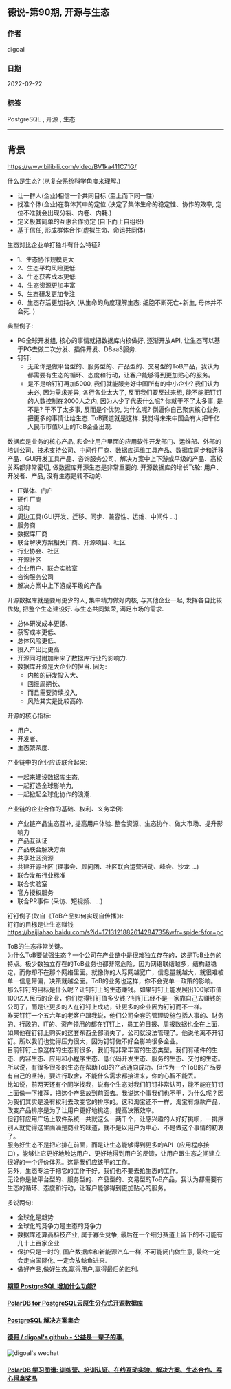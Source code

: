## 德说-第90期, 开源与生态     
                     
### 作者                          
digoal                                              
                                              
### 日期                                              
2022-02-22                                             
                                              
### 标签                                           
PostgreSQL , 开源 , 生态                
                                            
----                                            
                                            
## 背景   
https://www.bilibili.com/video/BV1ka411C71G/   
  
什么是生态? (从复杂系统科学角度来理解.)   
- 让一群人(企业)相信一个共同目标  (至上而下同一性)   
- 找准个体(企业)在群体其中的定位 (决定了集体生命的稳定性、协作的效率, 定位不准就会出现分裂、内卷、内耗.)   
- 定义极其简单的互惠合作协定 (自下而上自组织)   
- 基于信任, 形成群体合作(虚拟生命、命运共同体)   
  
生态对比企业单打独斗有什么特征?  
- 1、生态协作规模更大  
- 2、生态平均风险更低  
- 3、生态获客成本更低  
- 4、生态资源更加丰富  
- 5、生态研发更加专注  
- 6、生态存活更加持久 (从生命的角度理解生态: 细胞不断死亡+新生, 母体并不会死. )  
  
典型例子:   
- PG全球开发组, 核心的事情就把数据库内核做好, 逐渐开放API, 让生态可以基于PG去做二次分发、插件开发、DBaaS服务.    
- 钉钉:   
    - 无论你是做平台型的、服务型的、产品型的、交易型的ToB产品，我认为都需要有生态的循环、态度和行动，让客户能够得到更加贴心的服务。  
    - 是不是给钉钉再加5000, 我们就能服务好中国所有的中小企业? 我们认为未必, 因为需求差异, 各行各业太大了, 反而我们要反过来想, 能不能把钉钉的人数控制在2000人之内, 因为人少了代表什么呢? 你就干不了太多事, 是不是? 干不了太多事, 反而是个优势, 为什么呢? 倒逼你自己聚焦核心业务, 把更多的事情让给生态. ToB赛道就是这样. 我觉得未来中国会有大把千亿人民币市值以上的ToB企业出现.  
  
数据库是业务的核心产品, 和企业用户里面的应用软件开发部门、运维部、外部的培训公司、技术支持公司、中间件厂商、数据库运维工具产品、数据库同步和迁移产品、GUI开发工具产品、咨询服务公司、解决方案中上下游或平级的产品、高校关系都非常密切, 做数据库开源生态是非常重要的. 开源数据库的增长飞轮: 用户、开发者、产品, 没有生态是转不动的.   
- IT媒体、门户  
- 硬件厂商   
- 机构   
- 周边工具(GUI开发、迁移、同步、兼容性、运维、中间件 ...)  
- 服务商  
- 数据库厂商   
- 联合解决方案相关厂商、开源项目、社区   
- 行业协会、社区   
- 开源社区   
- 企业用户、联合实验室   
- 咨询服务公司  
- 解决方案中上下游或平级的产品   
    
开源数据库就是要用更少的人, 集中精力做好内核, 与其他企业一起, 发挥各自比较优势, 把整个生态建设好. 与生态共同繁荣, 满足市场的需求.  
- 总体研发成本更低、  
- 获客成本更低、  
- 总体风险更低、  
- 投入产出比更高.   
- 开源同时附加带来了数据库行业的影响力.   
- 数据库开源是大企业的担当. 因为:  
    - 内核的研发投入大、  
    - 回报周期长、  
    - 而且需要持续投入,   
    - 风险其实是比较高的.  
  
开源的核心指标:   
- 用户、  
- 开发者、  
- 生态繁荣度.   
   
产业链中的企业应该联合起来:    
- 一起来建设数据库生态,   
- 一起打造全球影响力,   
- 一起掀起全球化协作的浪潮.    
  
产业链的企业合作的基础、权利、义务举例:   
- 产业链产品生态互补, 提高用户体验. 整合资源、生态协作、做大市场、提升影响力  
- 产品互认证  
- 产品联合解决方案  
- 共享社区资源  
- 共建开源社区 (理事会、顾问团、社区联合运营活动、峰会、沙龙 ...)  
- 联合发布行业标准  
- 联合实验室  
- 官方授权服务  
- 联合PR事件 (采访、短视频、...)   
  
  
钉钉例子(取自《ToB产品如何实现自传播》):   
钉钉的目标是让生态赚钱    
https://baijiahao.baidu.com/s?id=1713121882614284735&wfr=spider&for=pc  
  
ToB的生态非常关键。  
为什么ToB要做强生态？一个公司在产业链中是很难独立存在的，这是ToB业务的特点。极少数独立存在的ToB业务也都非常危险，因为网络联结越多，结构越稳定，而你却不在那个网络里面。就像你的人际网越宽广，信息量就越大，就很难被单一信息带偏，决策就越全面。ToB的业务也这样，你不会受单一政策的影响。  
那么钉钉的目标是什么呢？让钉钉上的生态赚钱。如果钉钉上能发展出100家市值100亿人民币的企业，你们觉得钉钉值多少钱？钉钉已经不是一家靠自己去赚钱的公司了，而是让更多的人在钉钉上成功，让更多的企业因为钉钉而不一样。  
昨天钉钉一个五六年的老客户跟我说，他们公司全套的管理设施包括人事的、财务的、行政的、IT的、资产领用的都在钉钉上，员工的日报、周报数据也全在上面，如果他在钉钉上购买的这套东西全部消失了，公司就没法管理了。他说他离不开钉钉。所以我们也觉得压力很大，因为钉钉做不好会影响很多企业。  
目前钉钉上像这样的生态有很多，我们有非常丰富的生态类型。我们有硬件的生态、内容生态、应用和小程序生态、低代码开发生态、服务的生态、交付的生态。  
所以说，有很多很多的生态在帮助ToB的产品通向成功。但作为一个ToB的产品要有自己的坚持，要进行取舍，不能什么需求都接进来，你的心智不能丢。  
比如说，前两天还有个同学找我，说有个生态对我们钉钉非常认可，能不能在钉钉上面做一下推荐，把这个产品放到前面去。我说这个事我们也不干，为什么呢？因为我们其实是没有权利去改变它的排序的。这和淘宝还不一样，淘宝有爆款产品，改变产品排序是为了让用户更好地挑选，提高决策效率。  
但钉钉应用广场上软件系统一共就这么一两千个，让感兴趣的人好好挑呗，一排序别人就觉得这里面满是商业的味道，就不是以用户为中心、不是做这个事情的初衷了。  
服务好生态不是把它排在前面，而是让生态能够得到更多的API（应用程序接口），能够让它更好地触达用户、更好地得到用户的反馈，让用户跟生态之间建立很好的一个评价体系。这是我们应该干的工作。  
另外，生态专注于把它的工作干好，我们也不要去抢生态的工作。  
无论你是做平台型的、服务型的、产品型的、交易型的ToB产品，我认为都需要有生态的循环、态度和行动，让客户能够得到更加贴心的服务。  
  
多说两句:   
- 全球化是趋势
- 全球化的竞争力是生态的竞争力
- 数据库还算高科技产业, 属于寡头竞争, 最后在一个细分赛道上留下的不可能有几十上百家企业
- 保护只是一时的, 国产数据库和新能源汽车一样, 不可能闭门做生意, 最终一定会走向国际化, 一定会放鲶鱼进来. 
- 做好产品,做好生态,赢得用户,赢得最后的胜利.
  
  
  
#### [期望 PostgreSQL 增加什么功能?](https://github.com/digoal/blog/issues/76 "269ac3d1c492e938c0191101c7238216")
  
  
#### [PolarDB for PostgreSQL云原生分布式开源数据库](https://github.com/ApsaraDB/PolarDB-for-PostgreSQL "57258f76c37864c6e6d23383d05714ea")
  
  
#### [PostgreSQL 解决方案集合](https://yq.aliyun.com/topic/118 "40cff096e9ed7122c512b35d8561d9c8")
  
  
#### [德哥 / digoal's github - 公益是一辈子的事.](https://github.com/digoal/blog/blob/master/README.md "22709685feb7cab07d30f30387f0a9ae")
  
  
![digoal's wechat](../pic/digoal_weixin.jpg "f7ad92eeba24523fd47a6e1a0e691b59")
  
  
#### [PolarDB 学习图谱: 训练营、培训认证、在线互动实验、解决方案、生态合作、写心得拿奖品](https://www.aliyun.com/database/openpolardb/activity "8642f60e04ed0c814bf9cb9677976bd4")
  
